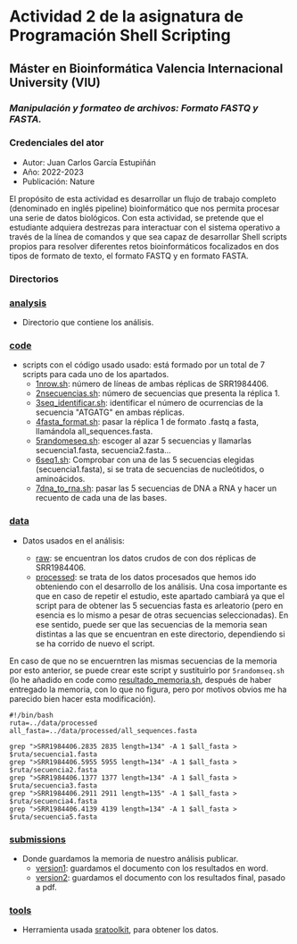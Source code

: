 # **Actividad 2 de la asignatura de Programación Shell Scripting** 

## **Máster en Bioinformática Valencia Internacional University (VIU)** 

### ***Manipulación y formateo de archivos: Formato FASTQ y FASTA.***

### **Credenciales del ator**

* Autor: Juan Carlos García Estupiñán
* Año: 2022-2023
* Publicación: Nature

El propósito de esta actividad es desarrollar un flujo de trabajo completo (denominado en inglés pipeline) bioinformático que nos permita procesar una serie de datos biológicos. Con esta actividad, se pretende que el estudiante adquiera destrezas para interactuar con el sistema operativo a través de la línea de comandos y que sea capaz de desarrollar Shell scripts propios para resolver diferentes retos bioinformáticos focalizados en dos tipos de formato de texto, el formato FASTQ y en formato FASTA.

### **Directorios**

### [analysis](analysis)

* Directorio que contiene los análisis. 

### [code](code)

* scripts con el código usado usado: está formado por un total de 7 scripts para cada uno de los apartados.
    * [1nrow.sh](code/1nrow.sh): número de líneas de ambas réplicas de SRR1984406.
    * [2nsecuencias.sh](code/2nsecuencias.sh): número de secuencias que presenta la réplica 1.
    * [3seq_identificar.sh](code/3seq_indentificar.sh): identificar el número de ocurrencias de la secuencia "ATGATG" en ambas réplicas.
    * [4fasta_format.sh](code/4fasta_format.sh): pasar la réplica 1 de formato .fastq a fasta, llamándola all_sequences.fasta.
    * [5randomeseq.sh](code/5randomseq.sh): escoger al azar 5 secuencias y llamarlas secuencia1.fasta, secuencia2.fasta...
    * [6seq1.sh](code/6seq1.sh): Comprobar con una de las 5 secuencias elegidas (secuencia1.fasta), si se trata de secuencias de nucleótidos, o aminoácidos.
    * [7dna_to_rna.sh](code/7dna_to_rna.sh): pasar las 5 secuencias de DNA a RNA y hacer un recuento de cada una de las bases.

### [data](data)

* Datos usados en el análisis:

    *  [raw](data/raw/): se encuentran los datos crudos de con dos réplicas de SRR1984406.
    * [processed](data/processed/): se trata de los datos procesados que hemos ido obteniendo con el desarrollo de los análisis. Una cosa importante es que en caso de repetir el estudio, este apartado cambiará ya que el script para de obtener las 5 secuencias fasta es arleatorio (pero en esencia es lo mismo a pesar de otras secuencias seleccionadas). En ese sentido, puede ser que las secuencias de la memoria sean distintas a las que se encuentran en este directorio, dependiendo si se ha corrido de nuevo el script.
    
En caso de que no se encuerntren las mismas secuencias de la memoria por esto anterior, se puede crear este script y sustituirlo por ```5randomseq.sh``` (lo he añadido en code como [resultado_memoria.sh](code/resultado_memoria.sh), después de haber entregado la memoria, con lo que no figura, pero por motivos obvios me ha parecido bien hacer esta modificación).

```
#!/bin/bash
ruta=../data/processed
all_fasta=../data/processed/all_sequences.fasta

grep ">SRR1984406.2835 2835 length=134" -A 1 $all_fasta > $ruta/secuencia1.fasta
grep ">SRR1984406.5955 5955 length=134" -A 1 $all_fasta > $ruta/secuencia2.fasta
grep ">SRR1984406.1377 1377 length=134" -A 1 $all_fasta > $ruta/secuencia3.fasta
grep ">SRR1984406.2911 2911 length=135" -A 1 $all_fasta > $ruta/secuencia4.fasta
grep ">SRR1984406.4139 4139 length=134" -A 1 $all_fasta > $ruta/secuencia5.fasta

```

### [submissions](submmissions)

* Donde guardamos la memoria de nuestro análisis  publicar.
    * [version1](submission/version1/): guardamos el documento con los resultados en word.
    * [version2](submission/version2/): guardamos el documento con los resultados final, pasado a pdf.

### [tools](tools)

* Herramienta usada [sratoolkit](https://github.com/ncbi/sra-tools/wiki/02.-Installing-SRA-Toolkit), para obtener los datos.







